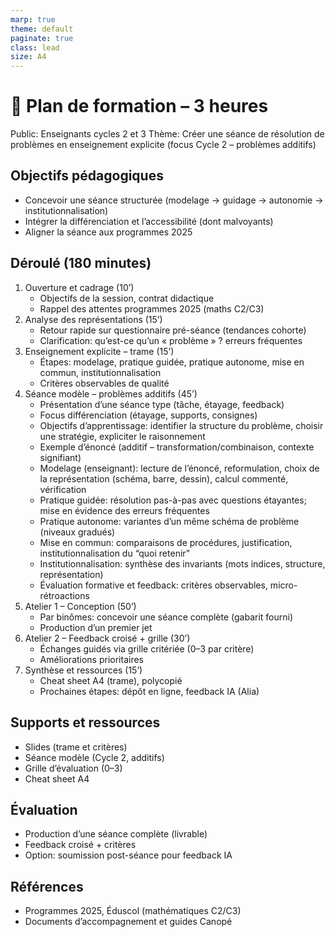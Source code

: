 ```yaml
---
marp: true
theme: default
paginate: true
class: lead
size: A4
---
```


# 🎯 Plan de formation – 3 heures

Public: Enseignants cycles 2 et 3
Thème: Créer une séance de résolution de problèmes en enseignement explicite (focus Cycle 2 – problèmes additifs)

## Objectifs pédagogiques
- Concevoir une séance structurée (modelage → guidage → autonomie → institutionnalisation)
- Intégrer la différenciation et l’accessibilité (dont malvoyants)
- Aligner la séance aux programmes 2025

## Déroulé (180 minutes)
1) Ouverture et cadrage (10’)
   - Objectifs de la session, contrat didactique
   - Rappel des attentes programmes 2025 (maths C2/C3)
2) Analyse des représentations (15’)
   - Retour rapide sur questionnaire pré-séance (tendances cohorte)
   - Clarification: qu’est-ce qu’un « problème » ? erreurs fréquentes
3) Enseignement explicite – trame (15’)
   - Étapes: modelage, pratique guidée, pratique autonome, mise en commun, institutionnalisation
   - Critères observables de qualité
4) Séance modèle – problèmes additifs (45’)
   - Présentation d’une séance type (tâche, étayage, feedback)
   - Focus différenciation (étayage, supports, consignes)
   - Objectifs d’apprentissage: identifier la structure du problème, choisir une stratégie, expliciter le raisonnement
   - Exemple d’énoncé (additif – transformation/combinaison, contexte signifiant)
   - Modelage (enseignant): lecture de l’énoncé, reformulation, choix de la représentation (schéma, barre, dessin), calcul commenté, vérification
   - Pratique guidée: résolution pas-à-pas avec questions étayantes; mise en évidence des erreurs fréquentes
   - Pratique autonome: variantes d’un même schéma de problème (niveaux gradués)
   - Mise en commun: comparaisons de procédures, justification, institutionnalisation du “quoi retenir”
   - Institutionnalisation: synthèse des invariants (mots indices, structure, représentation)
   - Évaluation formative et feedback: critères observables, micro-rétroactions
5) Atelier 1 – Conception (50’)
   - Par binômes: concevoir une séance complète (gabarit fourni)
   - Production d’un premier jet
6) Atelier 2 – Feedback croisé + grille (30’)
   - Échanges guidés via grille critériée (0–3 par critère)
   - Améliorations prioritaires
7) Synthèse et ressources (15’)
   - Cheat sheet A4 (trame), polycopié
   - Prochaines étapes: dépôt en ligne, feedback IA (Alia)

## Supports et ressources
- Slides (trame et critères)
- Séance modèle (Cycle 2, additifs)
- Grille d’évaluation (0–3)
- Cheat sheet A4

## Évaluation
- Production d’une séance complète (livrable)
- Feedback croisé + critères
- Option: soumission post-séance pour feedback IA

## Références
- Programmes 2025, Éduscol (mathématiques C2/C3)
- Documents d’accompagnement et guides Canopé
